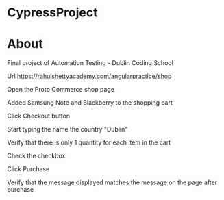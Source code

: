 # CypressProject

# About
Final project of Automation Testing - Dublin Coding School



Url  https://rahulshettyacademy.com/angularpractice/shop

Open the Proto Commerce shop page

Added Samsung Note and Blackberry to the shopping cart


Click Checkout button


Start typing the name the country "Dublin"


Verify that there is only 1 quantity for each item in the cart



Check the checkbox


Click Purchase



Verify that the message displayed matches the message on the page after purchase 
